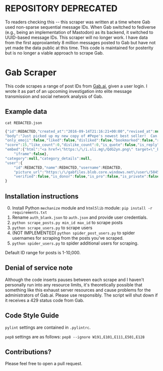 # REPOSITORY DEPRECATED

To readers checking this -- this scraper was written at a time where Gab used non-sparse sequential message IDs. When Gab switched to fediverse (e.g., being an implementation of Mastodon) as its backend, it switched to UUID-based message IDs. This scraper will no longer work. I have data from the first approxiamtely 8 million messages posted to Gab but have not yet made the data public at this time. This code is maintained for posterity but is no longer a viable approach to scrape Gab.

# Gab Scraper

This code scrapes a range of post IDs from [Gab.ai](http://gab.ai/), given a user login. I wrote it as part of an upcoming investigation into elite message transmission and social network analysis of Gab.

## Example data

`cat REDACTED.json`

```javascript
{"id":REDACTED,"created_at":"2016-09-14T21:16:21+00:00","revised_at":null,"edited":false,
"body":"Just picked up my new copy of #Pepe's newest best seller!  Can't wait to read it!\n\nhttps:\/\/i.sli.mg\/QdG2yn.png\n\n#Trump\n#MAGA",
"only_emoji":false,"liked":false,"disliked":false,"bookmarked":false,"repost":false,"reported":false,
"score":15,"like_count":0,"dislike_count":0,"is_quote":false,"is_reply":false,"is_replies_disabled":false,
"embed":{"html":"<a href=\"https:\/\/i.sli.mg\/QdG2yn.png\" target=\"_blank\" class=\"post__embed__body post__embed__body--photo\"><div class=\"post__embed__body__image\" style=\"background-image: url('https:\/\/ipr2.gab.ai\/9ab9fc66af8e49914d18ef9fd406d3059f647cb0\/68747470733a2f2f692e736c692e6d672f51644732796e2e706e67\/')\"><\/div><\/a>",
	"iframe":false},
"category":null,"category_details":null,
"user":{
	"id":REDACTED,"name":REDACTED,"username":REDACTED,
	"picture_url":"https:\/\/gabfiles.blob.core.windows.net\/user\/5845aa24deb46.jpg",
	"verified":false,"is_donor":false,"is_pro":false,"is_private":false}
}
```

## Installation instructions

0. Install Python `mechanize` module and `html5lib` module: `pip install -r requirements.txt`
1. Rename `auth_blank.json` to `auth.json` and provide user credentials.
2. `python scrape_posts.py min_id max_id` to scrape posts
3. `python scrape_users.py` to scrape users
4. (NOT IMPLEMENTED) `python spider_post_users.py` to spider usernames for scraping from the posts you've scraped.
5. `python spider_users.py` to spider additional users for scraping.

Default ID range for posts is 1-10,000.

## Denial of service note

Although the code inserts pauses between each scrape and I haven't personally run into any resource limits, it's theoretically possible that something like this exhaust server resources and cause problems for the administrators of Gab.ai. Please use responsibly. The script will shut down if it receives a 429 status code from Gab.

## Code Style Guide

`pylint` settings are contained in `.pylintrc`.

`pep8` settings are as follows:
`pep8 --ignore W191,E101,E111,E501,E128`

## Contributions?

Please feel free to open a pull request.
